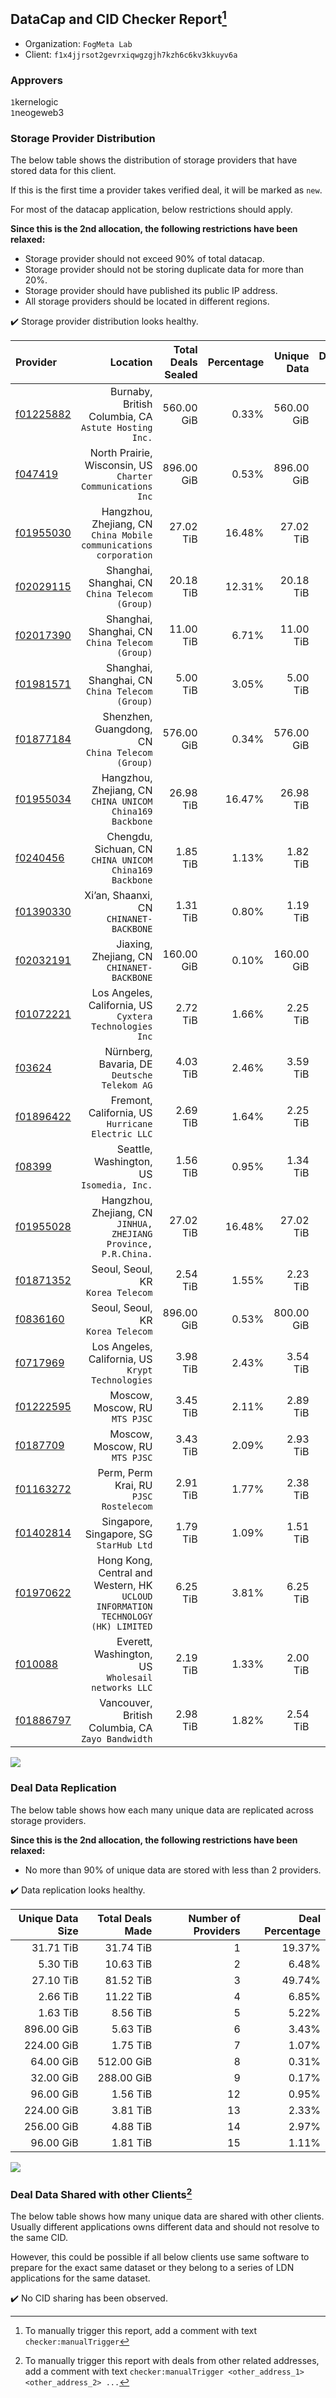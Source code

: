 ## DataCap and CID Checker Report[^1]
 - Organization: `FogMeta Lab`
 - Client: `f1x4jjrsot2gevrxiqwgzgjh7kzh6c6kv3kkuyv6a`
### Approvers
`1`kernelogic<br/>`1`neogeweb3

### Storage Provider Distribution
The below table shows the distribution of storage providers that have stored data for this client.

If this is the first time a provider takes verified deal, it will be marked as `new`.

For most of the datacap application, below restrictions should apply.

**Since this is the 2nd allocation, the following restrictions have been relaxed:**
 - Storage provider should not exceed 90% of total datacap.
 - Storage provider should not be storing duplicate data for more than 20%.
 - Storage provider should have published its public IP address.
 - All storage providers should be located in different regions.

✔️ Storage provider distribution looks healthy.

| Provider                                              |                                                                            Location | Total Deals Sealed | Percentage | Unique Data | Duplicate Deals |
| :---------------------------------------------------- | ----------------------------------------------------------------------------------: | -----------------: | ---------: | ----------: | --------------: |
| [f01225882](https://filfox.info/en/address/f01225882) |                             Burnaby, British Columbia, CA<br/>`Astute Hosting Inc.` |         560.00 GiB |      0.33% |  560.00 GiB |           0.00% |
| [f047419](https://filfox.info/en/address/f047419)     |                       North Prairie, Wisconsin, US<br/>`Charter Communications Inc` |         896.00 GiB |      0.53% |  896.00 GiB |           0.00% |
| [f01955030](https://filfox.info/en/address/f01955030) |                Hangzhou, Zhejiang, CN<br/>`China Mobile communications corporation` |          27.02 TiB |     16.48% |   27.02 TiB |           0.00% |
| [f02029115](https://filfox.info/en/address/f02029115) |                                  Shanghai, Shanghai, CN<br/>`China Telecom (Group)` |          20.18 TiB |     12.31% |   20.18 TiB |           0.00% |
| [f02017390](https://filfox.info/en/address/f02017390) |                                  Shanghai, Shanghai, CN<br/>`China Telecom (Group)` |          11.00 TiB |      6.71% |   11.00 TiB |           0.00% |
| [f01981571](https://filfox.info/en/address/f01981571) |                                  Shanghai, Shanghai, CN<br/>`China Telecom (Group)` |           5.00 TiB |      3.05% |    5.00 TiB |           0.00% |
| [f01877184](https://filfox.info/en/address/f01877184) |                                 Shenzhen, Guangdong, CN<br/>`China Telecom (Group)` |         576.00 GiB |      0.34% |  576.00 GiB |           0.00% |
| [f01955034](https://filfox.info/en/address/f01955034) |                         Hangzhou, Zhejiang, CN<br/>`CHINA UNICOM China169 Backbone` |          26.98 TiB |     16.47% |   26.98 TiB |           0.00% |
| [f0240456](https://filfox.info/en/address/f0240456)   |                           Chengdu, Sichuan, CN<br/>`CHINA UNICOM China169 Backbone` |           1.85 TiB |      1.13% |    1.82 TiB |           1.69% |
| [f01390330](https://filfox.info/en/address/f01390330) |                                          Xi’an, Shaanxi, CN<br/>`CHINANET-BACKBONE` |           1.31 TiB |      0.80% |    1.19 TiB |           9.52% |
| [f02032191](https://filfox.info/en/address/f02032191) |                                       Jiaxing, Zhejiang, CN<br/>`CHINANET-BACKBONE` |         160.00 GiB |      0.10% |  160.00 GiB |           0.00% |
| [f01072221](https://filfox.info/en/address/f01072221) |                          Los Angeles, California, US<br/>`Cyxtera Technologies Inc` |           2.72 TiB |      1.66% |    2.25 TiB |          17.24% |
| [f03624](https://filfox.info/en/address/f03624)       |                                     Nürnberg, Bavaria, DE<br/>`Deutsche Telekom AG` |           4.03 TiB |      2.46% |    3.59 TiB |          10.85% |
| [f01896422](https://filfox.info/en/address/f01896422) |                                Fremont, California, US<br/>`Hurricane Electric LLC` |           2.69 TiB |      1.64% |    2.25 TiB |          16.28% |
| [f08399](https://filfox.info/en/address/f08399)       |                                        Seattle, Washington, US<br/>`Isomedia, Inc.` |           1.56 TiB |      0.95% |    1.34 TiB |          14.00% |
| [f01955028](https://filfox.info/en/address/f01955028) |                  Hangzhou, Zhejiang, CN<br/>`JINHUA, ZHEJIANG Province, P.R.China.` |          27.02 TiB |     16.48% |   27.02 TiB |           0.00% |
| [f01871352](https://filfox.info/en/address/f01871352) |                                                Seoul, Seoul, KR<br/>`Korea Telecom` |           2.54 TiB |      1.55% |    2.23 TiB |          12.31% |
| [f0836160](https://filfox.info/en/address/f0836160)   |                                                Seoul, Seoul, KR<br/>`Korea Telecom` |         896.00 GiB |      0.53% |  800.00 GiB |          10.71% |
| [f0717969](https://filfox.info/en/address/f0717969)   |                                Los Angeles, California, US<br/>`Krypt Technologies` |           3.98 TiB |      2.43% |    3.54 TiB |          10.99% |
| [f01222595](https://filfox.info/en/address/f01222595) |                                                   Moscow, Moscow, RU<br/>`MTS PJSC` |           3.45 TiB |      2.11% |    2.89 TiB |          16.29% |
| [f0187709](https://filfox.info/en/address/f0187709)   |                                                   Moscow, Moscow, RU<br/>`MTS PJSC` |           3.43 TiB |      2.09% |    2.93 TiB |          14.69% |
| [f01163272](https://filfox.info/en/address/f01163272) |                                           Perm, Perm Krai, RU<br/>`PJSC Rostelecom` |           2.91 TiB |      1.77% |    2.38 TiB |          18.28% |
| [f01402814](https://filfox.info/en/address/f01402814) |                                          Singapore, Singapore, SG<br/>`StarHub Ltd` |           1.79 TiB |      1.09% |    1.51 TiB |          15.72% |
| [f01970622](https://filfox.info/en/address/f01970622) | Hong Kong, Central and Western, HK<br/>`UCLOUD INFORMATION TECHNOLOGY (HK) LIMITED` |           6.25 TiB |      3.81% |    6.25 TiB |           0.00% |
| [f010088](https://filfox.info/en/address/f010088)     |                                Everett, Washington, US<br/>`Wholesail networks LLC` |           2.19 TiB |      1.33% |    2.00 TiB |           8.57% |
| [f01886797](https://filfox.info/en/address/f01886797) |                                Vancouver, British Columbia, CA<br/>`Zayo Bandwidth` |           2.98 TiB |      1.82% |    2.54 TiB |          14.70% |

<img src="https://raw.githubusercontent.com/data-preservation-programs/filplus-checker-assets/main/filecoin-project/filecoin-plus-large-datasets/issues/954/1676969765403.png"/>

### Deal Data Replication
The below table shows how each many unique data are replicated across storage providers.


**Since this is the 2nd allocation, the following restrictions have been relaxed:**
- No more than 90% of unique data are stored with less than 2 providers.

✔️ Data replication looks healthy.

| Unique Data Size | Total Deals Made | Number of Providers | Deal Percentage |
| ---------------: | ---------------: | ------------------: | --------------: |
|        31.71 TiB |        31.74 TiB |                   1 |          19.37% |
|         5.30 TiB |        10.63 TiB |                   2 |           6.48% |
|        27.10 TiB |        81.52 TiB |                   3 |          49.74% |
|         2.66 TiB |        11.22 TiB |                   4 |           6.85% |
|         1.63 TiB |         8.56 TiB |                   5 |           5.22% |
|       896.00 GiB |         5.63 TiB |                   6 |           3.43% |
|       224.00 GiB |         1.75 TiB |                   7 |           1.07% |
|        64.00 GiB |       512.00 GiB |                   8 |           0.31% |
|        32.00 GiB |       288.00 GiB |                   9 |           0.17% |
|        96.00 GiB |         1.56 TiB |                  12 |           0.95% |
|       224.00 GiB |         3.81 TiB |                  13 |           2.33% |
|       256.00 GiB |         4.88 TiB |                  14 |           2.97% |
|        96.00 GiB |         1.81 TiB |                  15 |           1.11% |

<img src="https://raw.githubusercontent.com/data-preservation-programs/filplus-checker-assets/main/filecoin-project/filecoin-plus-large-datasets/issues/954/1676969766177.png"/>

### Deal Data Shared with other Clients[^3]
The below table shows how many unique data are shared with other clients.
Usually different applications owns different data and should not resolve to the same CID.

However, this could be possible if all below clients use same software to prepare for the exact same dataset or they belong to a series of LDN applications for the same dataset.

✔️ No CID sharing has been observed.

[^1]: To manually trigger this report, add a comment with text `checker:manualTrigger`

[^2]: Deals from those addresses are combined into this report as they are specified with `checker:manualTrigger`

[^3]: To manually trigger this report with deals from other related addresses, add a comment with text `checker:manualTrigger <other_address_1> <other_address_2> ...`
